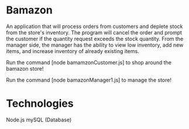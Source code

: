 # Bamazon

An application that will process orders from customers and deplete stock from the store's inventory. The program will cancel the order and prompt the customer if the quantity request exceeds the stock quantity. From the manager side, the manager has the ability to view low inventory, add new items, and increase inventory of already existing items.    


Run the command [node bamamzonCustomer.js] to shop around the bamazon store!

Run the command [node bamazonManager1.js] to manage the store!



# Technologies 

Node.js
mySQL (Database)
